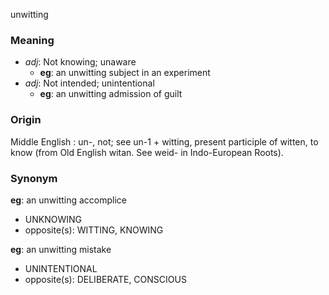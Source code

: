 unwitting
### Meaning
+ _adj_: Not knowing; unaware
    + __eg__: an unwitting subject in an experiment
+ _adj_: Not intended; unintentional
    + __eg__: an unwitting admission of guilt

### Origin

Middle English : un-, not; see un-1 + witting, present participle of witten, to know (from Old English witan. See weid- in Indo-European Roots).

### Synonym

__eg__: an unwitting accomplice

+ UNKNOWING
+ opposite(s): WITTING, KNOWING

__eg__: an unwitting mistake

+ UNINTENTIONAL
+ opposite(s): DELIBERATE, CONSCIOUS



